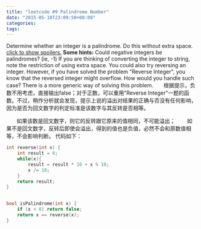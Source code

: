 ```yaml
---
title: "leetcode #9 Palindrome Number"
date: "2015-05-18T23:09:50+08:00"
categories:
tags:
---
```


                                            
Determine whether an integer is a palindrome. Do this without extra space.
[click to show spoilers.](https://leetcode.com/problems/palindrome-number/#)
<strong>Some hints:</strong>
Could negative integers be palindromes? (ie, -1)
If you are thinking of converting the integer to string, note the restriction of using extra space.
You could also try reversing an integer. However, if you have solved the problem "Reverse Integer", you know that the reversed integer might overflow. How would you handle such case?
There is a more generic way of solving this problem.
      根据提示，负数不用考虑，直接输出false；对于正数，可以重用"Reverse Integer"一题的函数。不过，稍作分析就会发现，提示上说的溢出对结果的正确与否没有任何影响，因为是否为回文数字的判定标准是该数字与其反转是否相等。

       如果该数是回文数字，则它的反转跟它原来的值相同，不可能溢出；
       如果不是回文数字，反转后即使会溢出，得到的值也是负值，必然不会和原数值相等，不会影响判断。
代码如下：

```cpp
int reverse(int x) {  
    int result = 0;  
    while(x){
        result = result * 10 + x % 10;  
        x /= 10;  
    }  
    return result;
}  
  

bool isPalindrome(int x) {
    if (x < 0) return false;
    return x == reverse(x);
}
```


